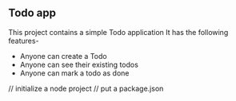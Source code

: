 ## Todo app

This project contains a simple Todo application
It has the following features-

- Anyone can create a Todo
- Anyone can see their existing todos
- Anyone can mark a todo as done

// initialize a node project
// put a package.json
